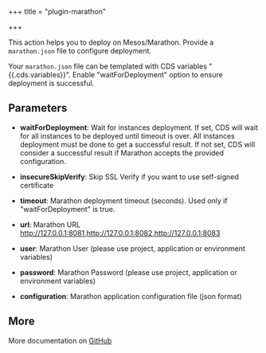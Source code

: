 +++
title = "plugin-marathon"

+++

This action helps you to deploy on Mesos/Marathon. Provide a `marathon.json` file to configure deployment.

Your `marathon.json` file can be templated with CDS variables "{{.cds.variables}}". Enable "waitForDeployment" option to ensure deployment is successful.


## Parameters

* **waitForDeployment**: Wait for instances deployment.
If set, CDS will wait for all instances to be deployed until timeout is over. All instances deployment must be done to get a successful result.
If not set, CDS will consider a successful result if Marathon accepts the provided configuration.

* **insecureSkipVerify**: Skip SSL Verify if you want to use self-signed certificate
* **timeout**: Marathon deployment timeout (seconds). Used only if "waitForDeployment" is true.
* **url**: Marathon URL http://127.0.0.1:8081,http://127.0.0.1:8082,http://127.0.0.1:8083
* **user**: Marathon User (please use project, application or environment variables)
* **password**: Marathon Password (please use project, application or environment variables)
* **configuration**: Marathon application configuration file (json format)


## More

More documentation on [GitHub](https://github.com/ovh/cds/tree/master/contrib/grpcplugins/action/marathon/README.md)


